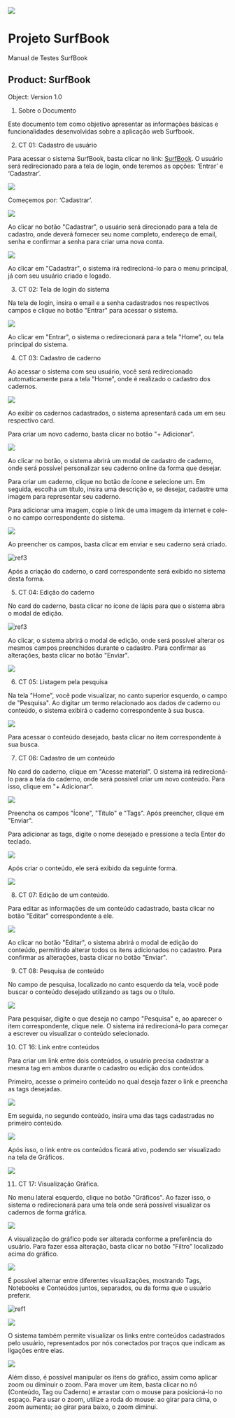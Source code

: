 ﻿![](img/Aspose.Words.84f02760-74a3-46a4-9351-e4f033d99ac6.001.png)

# Projeto SurfBook
Manual de Testes SurfBook

## Product:  SurfBook

Object:  Version 1.0

1. Sobre o Documento

Este documento tem como objetivo apresentar as informações básicas e funcionalidades desenvolvidas sobre a aplicação web Surfbook. 

2. CT 01: Cadastro de usuário

Para acessar o sistema SurfBook, basta clicar no link: [SurfBook](https://surfbook.netlify.app/src/pages/login-v2.html). O usuário será redirecionado para a tela de login, onde teremos as opções: ‘Entrar’ e ‘Cadastrar’. 

![](img/Aspose.Words.84f02760-74a3-46a4-9351-e4f033d99ac6.005.jpeg)

Começemos por: ‘Cadastrar’.

![](img/Aspose.Words.84f02760-74a3-46a4-9351-e4f033d99ac6.006.jpeg)

Ao clicar no botão "Cadastrar", o usuário será direcionado para a tela de cadastro, onde deverá fornecer seu nome completo, endereço de email, senha e confirmar a senha para criar uma nova conta.

![](img/Aspose.Words.84f02760-74a3-46a4-9351-e4f033d99ac6.007.jpeg)

Ao clicar em "Cadastrar", o sistema irá redirecioná-lo para o menu principal, já com seu usuário criado e logado.

3. CT 02: Tela de login do sistema

Na tela de login, insira o email e a senha cadastrados nos respectivos campos e clique no botão "Entrar" para acessar o sistema.

![](img/Aspose.Words.84f02760-74a3-46a4-9351-e4f033d99ac6.009.jpeg)

Ao clicar em "Entrar", o sistema o redirecionará para a tela "Home", ou tela principal do sistema.

4. CT 03: Cadastro de caderno

Ao acessar o sistema com seu usuário, você será redirecionado automaticamente para a tela "Home", onde é realizado o cadastro dos cadernos.

![](img/Aspose.Words.84f02760-74a3-46a4-9351-e4f033d99ac6.011.jpeg)

Ao exibir os cadernos cadastrados, o sistema apresentará cada um em seu respectivo card.

Para criar um novo caderno, basta clicar no botão "+ Adicionar".

![](img/Aspose.Words.84f02760-74a3-46a4-9351-e4f033d99ac6.012.jpeg)

Ao clicar no botão, o sistema abrirá um modal de cadastro de caderno, onde será possível personalizar seu caderno online da forma que desejar.

Para criar um caderno, clique no botão de ícone e selecione um. Em seguida, escolha um título, insira uma descrição e, se desejar, cadastre uma imagem para representar seu caderno.

Para adicionar uma imagem, copie o link de uma imagem da internet e cole-o no campo correspondente do sistema.

![](img/Aspose.Words.84f02760-74a3-46a4-9351-e4f033d99ac6.013.jpeg)

Ao preencher os campos, basta clicar em enviar e seu caderno será criado. 

![ref3]

Após a criação do caderno, o card correspondente será exibido no sistema desta forma.

5. CT 04: Edição do caderno

No card do caderno, basta clicar no ícone de lápis para que o sistema abra o modal de edição.

![ref3]

Ao clicar, o sistema abrirá o modal de edição, onde será possível alterar os mesmos campos preenchidos durante o cadastro. Para confirmar as alterações, basta clicar no botão "Enviar".

![](img/Aspose.Words.84f02760-74a3-46a4-9351-e4f033d99ac6.016.jpeg)

6. CT 05: Listagem pela pesquisa

Na tela "Home", você pode visualizar, no canto superior esquerdo, o campo de "Pesquisa". Ao digitar um termo relacionado aos dados de caderno ou conteúdo, o sistema exibirá o caderno correspondente à sua busca.

![](img/Aspose.Words.84f02760-74a3-46a4-9351-e4f033d99ac6.018.jpeg)

Para acessar o conteúdo desejado, basta clicar no item correspondente à sua busca.

7. CT 06: Cadastro de um conteúdo

No card do caderno, clique em "Acesse material". O sistema irá redirecioná-lo para a tela do caderno, onde será possível criar um novo conteúdo. Para isso, clique em "+ Adicionar".

![](img/Aspose.Words.84f02760-74a3-46a4-9351-e4f033d99ac6.019.jpeg)

Preencha os campos "Ícone", "Título" e "Tags". Após preencher, clique em "Enviar".

Para adicionar as tags, digite o nome desejado e pressione a tecla Enter do teclado.

![](img/Aspose.Words.84f02760-74a3-46a4-9351-e4f033d99ac6.020.jpeg)

Após criar o conteúdo, ele será exibido da seguinte forma.

![](img/Aspose.Words.84f02760-74a3-46a4-9351-e4f033d99ac6.021.jpeg)

8. CT 07: Edição de um conteúdo.

Para editar as informações de um conteúdo cadastrado, basta clicar no botão "Editar" correspondente a ele.

![](img/Aspose.Words.84f02760-74a3-46a4-9351-e4f033d99ac6.022.jpeg)

Ao clicar no botão "Editar", o sistema abrirá o modal de edição do conteúdo, permitindo alterar todos os itens adicionados no cadastro. Para confirmar as alterações, basta clicar no botão "Enviar".

9. CT 08: Pesquisa de conteúdo

No campo de pesquisa, localizado no canto esquerdo da tela, você pode buscar o conteúdo desejado utilizando as tags ou o título.

![](img/Aspose.Words.84f02760-74a3-46a4-9351-e4f033d99ac6.023.jpeg)

Para pesquisar, digite o que deseja no campo "Pesquisa" e, ao aparecer o item correspondente, clique nele. O sistema irá redirecioná-lo para começar a escrever ou visualizar o conteúdo selecionado.

10. CT 16: Link entre conteúdos

Para criar um link entre dois conteúdos, o usuário precisa cadastrar a mesma tag em ambos durante o cadastro ou edição dos conteúdos.

Primeiro, acesse o primeiro conteúdo no qual deseja fazer o link e preencha as tags desejadas.

![](img/Aspose.Words.84f02760-74a3-46a4-9351-e4f033d99ac6.024.jpeg)

Em seguida, no segundo conteúdo, insira uma das tags cadastradas no primeiro conteúdo.

![](img/Aspose.Words.84f02760-74a3-46a4-9351-e4f033d99ac6.025.jpeg)

Após isso, o link entre os conteúdos ficará ativo, podendo ser visualizado na tela de Gráficos.

![](img/Aspose.Words.84f02760-74a3-46a4-9351-e4f033d99ac6.026.jpeg)

11. CT 17: Visualização Gráfica.

No menu lateral esquerdo, clique no botão "Gráficos". Ao fazer isso, o sistema o redirecionará para uma tela onde será possível visualizar os cadernos de forma gráfica.

![](img/Aspose.Words.84f02760-74a3-46a4-9351-e4f033d99ac6.027.jpeg)

A visualização do gráfico pode ser alterada conforme a preferência do usuário. Para fazer essa alteração, basta clicar no botão "Filtro" localizado acima do gráfico.

![](img/Aspose.Words.84f02760-74a3-46a4-9351-e4f033d99ac6.028.jpeg)

É possível alternar entre diferentes visualizações, mostrando Tags, Notebooks e Conteúdos juntos, separados, ou da forma que o usuário preferir.

![ref1]

![](img/Aspose.Words.84f02760-74a3-46a4-9351-e4f033d99ac6.029.jpeg)

O sistema também permite visualizar os links entre conteúdos cadastrados pelo usuário, representados por nós conectados por traços que indicam as ligações entre elas.

![](img/Aspose.Words.84f02760-74a3-46a4-9351-e4f033d99ac6.030.jpeg)

Além disso, é possível manipular os itens do gráfico, assim como aplicar zoom ou diminuir o zoom. Para mover um item, basta clicar no nó (Conteúdo, Tag ou Caderno) e arrastar com o mouse para posicioná-lo no espaço. Para usar o zoom, utilize a roda do mouse: ao girar para cima, o zoom aumenta; ao girar para baixo, o zoom diminui.

[ref1]: img/Aspose.Words.84f02760-74a3-46a4-9351-e4f033d99ac6.002.png
[ref2]: img/Aspose.Words.84f02760-74a3-46a4-9351-e4f033d99ac6.004.png
[ref3]: img/Aspose.Words.84f02760-74a3-46a4-9351-e4f033d99ac6.014.png
